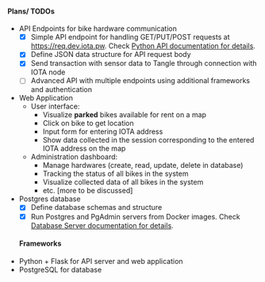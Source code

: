 #### Plans/ TODOs
- API Endpoints for bike hardware communication  
    - [x] Simple API endpoint for handling GET/PUT/POST requests at https://req.dev.iota.pw. Check [Python API documentation for details](../../documentation/API_python.md).
    - [x] Define JSON data structure for API request body
    - [x] Send transaction with sensor data to Tangle through connection with IOTA node
    - [ ] Advanced API with multiple endpoints using additional frameworks and authentication
- Web Application
    - User interface: 
        - Visualize **parked** bikes available for rent on a map
        - Click on bike to get location
        - Input form for entering IOTA address
        - Show data collected in the session corresponding to the entered IOTA address on the map
    - Administration dashboard: 
        - Manage hardwares (create, read, update, delete in database)
        - Tracking the status of all bikes in the system
        - Visualize collected data of all bikes in the system
        - etc. [more to be discussed]
- Postgres database
    - [x] Define database schemas and structure
    - [x] Run Postgres and PgAdmin servers from Docker images. Check [Database Server documentation for details](../../documentation/database_server.md).

    #### Frameworks
- Python + Flask for API server and web application
- PostgreSQL for database
